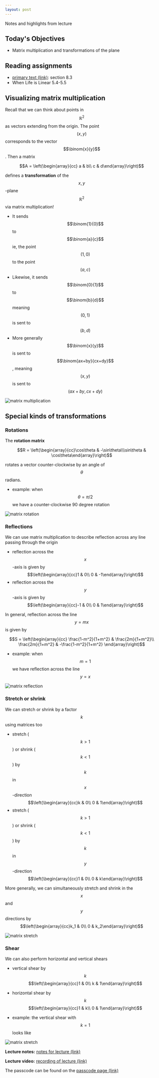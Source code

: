 ```yaml
---
layout: post
---
```


Notes and highlights from lecture

## Today's Objectives

* Matrix multiplication and transformations of the plane

## Reading assignments

* <a target="_parent" href="../../../extras/textbook.pdf">primary text (link)</a>: section 8.3
* When Life is Linear 5.4-5.5

## Visualizing matrix multiplication

Recall that we can think about points in $$\mathbb R^2$$ as vectors extending from the origin.  The point $$(x,y)$$ corresponds to the vector $$\binom{x}{y}$$.  Then a matrix

$$A = \left(\begin{array}{cc} a & b\\ c & d\end{array}\right)$$

defines a **transformation** of the $$x,y$$-plane $$\mathbb R^2$$ via matrix multiplication!

* It sends $$\binom{1}{0}$$ to $$\binom{a}{c}$$ ie, the point $$(1,0)$$ to the point $$(a,c)$$
* Likewise, it sends $$\binom{0}{1}$$ to $$\binom{b}{d}$$ meaning $$(0,1)$$ is sent to $$(b,d)$$
* More generally $$\binom{x}{y}$$ is sent to $$\binom{ax+by}{cx+dy}$$, meaning $$(x,y)$$ is sent to $$(ax+by,cx+dy)$$

![matrix multiplication](/math107spring2021/extras/img/matrix-multiplication.png)

## Special kinds of transformations

### Rotations

The **rotation matrix**

$$R = \left(\begin{array}{cc}\cos\theta & -\sin\theta\\\sin\theta & \cos\theta\end{array}\right)$$

rotates a vector counter-clockwise by an angle of $$\theta$$ radians.

* example: when $$\theta=\pi/2$$ we have a counter-clockwise 90 degree rotation

![matrix rotation](/math107spring2021/extras/img/rotation.png)

### Reflections

We can use matrix multiplication to describe reflection across any line passing through the origin

* reflection across the $$x$$-axis is given by $$\left(\begin{array}{cc}1 & 0\\ 0 & -1\end{array}\right)$$
* reflection across the $$y$$-axis is given by $$\left(\begin{array}{cc}-1 & 0\\ 0 & 1\end{array}\right)$$

In general, reflection across the line $$y=mx$$ is given by

$$S = \left(\begin{array}{cc}
\frac{1-m^2}{1+m^2} & \frac{2m}{1+m^2}\\
\frac{2m}{1+m^2} & -\frac{1-m^2}{1+m^2}
\end{array}\right)$$

* example: when $$m=1$$ we have reflection across the line $$y=x$$

![matrix reflection](/math107spring2021/extras/img/reflection.png)


### Stretch or shrink

We can stretch or shrink by a factor $$k$$ using matrices too

* stretch ($$k>1$$) or shrink ($$k<1$$) by $$k$$ in $$x$$-direction $$\left(\begin{array}{cc}k & 0\\ 0 & 1\end{array}\right)$$
* stretch ($$k>1$$) or shrink ($$k<1$$) by $$k$$ in $$y$$-direction $$\left(\begin{array}{cc}1 & 0\\ 0 & k\end{array}\right)$$

More generally, we can simultaneously stretch and shrink in the $$x$$ and $$y$$ directions by $$\left(\begin{array}{cc}k_1 & 0\\ 0 & k_2\end{array}\right)$$

![matrix stretch](/math107spring2021/extras/img/stretching.png)

### Shear

We can also perform horizontal and vertical shears
* vertical shear by $$k$$ $$\left(\begin{array}{cc}1 & 0\\ k & 1\end{array}\right)$$
* horizontal shear by $$k$$ $$\left(\begin{array}{cc}1 & k\\ 0 & 1\end{array}\right)$$

* example: the vertical shear with $$k=1$$ looks like

![matrix stretch](/math107spring2021/extras/img/shear.png)


**Lecture notes:** <a target="_parent" href="https://wcasper.github.io/math107spring2021/extras/notes/2021-03-10-Note-13-45.pdf">notes for lecture (link)</a>

**Lecture video:** <a target="_parent" href="https://fullerton.zoom.us/rec/share/MQVGkSaMCBSGhmmBzRQ8mDxmIM5ftf0rE85o8roCHE_OKAxwyGnMdlIgmKDpjCW4.C2baQI44GvkWyJIJ">recording of lecture (link)</a>

The passcode can be found on the <a target="_parent" href="https://csufullerton.instructure.com/courses/3127326/pages/video-lecture-keys">passcode page (link)</a>


